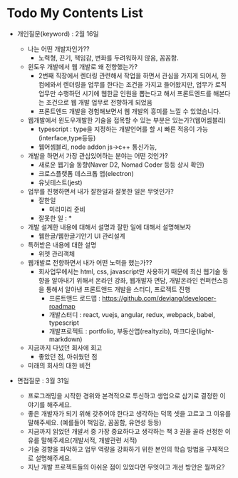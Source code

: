 # Todo My Contents List

- 개인질문(keyword) : 2월 16일
    * 나는 어떤 개발자인가?? 
        * 노력형, 끈기, 책임감, 변화를 두려워하지 않음, 꼼꼼함.
    * 윈도우 개발에서 웹 개발로 왜 전향했는가?
        * 2번째 직장에서 렌더링 관련해서 작업을 하면서 관심을 가지게 되어서, 한컴에와서 렌더링을 업무를 한다는 조건을 가지고 들어왔지만,
          업무가 로직업무만 수행하던 시기에 웹한글 인원을 뽑는다고 해서 프론트엔드를 해본다는 조건으로 웹 개발 업무로 전향하게 되었음
        * 프론트엔드 개발을 경험해보면서 웹 개발의 흥미를 느낄 수 있었습니다.
    * 웹개발에서 윈도우개발한 기술을 접목할 수 있는 부분은 있는가?(웹어셈블리)
        * typescript : type을 지정하는 개발언어를 할 시 빠른 적응이 가능(interface,type등등)
        * 웹어셈블리, node addon js->c++ 통신가능,
    * 개발을 하면서 가장 관심있어하는 분야는 어떤 것인가?
        * 새로운 웹기술 동향(Naver D2, Nomad Coder 등등 상시 확인)
        * 크로스플랫폼 데스크톱 앱(electron)
        * 유닛테스트(jest)
    * 업무를 진행하면서 내가 잘한일과 잘못한 일은 무엇인가?
        * 잘한일 
            * 미리미리 준비
        * 잘못한 일 :
            *  
    * 개발 설계한 내용에 대해서 설명과 잘한 일에 대해서 설명해보자
        * 웹한글/웹한글기안기 UI 관리설계
    * 특허받은 내용에 대한 설명
        * 위젯 관리객체
    * 웹개발로 전향하면서 내가 어떤 노력을 했는가??
        * 회사업무에서는 html, css, javascript만 사용하기 때문에 최신 웹기술 동향을 알아내기 위해서 
          온라인 강좌, 웹개발자 면담, 개발온라인 컨퍼런스등을 통해서 알아낸 프론트앤드 개발을 스터디, 프로젝트 진행
            * 프론트앤드 로드맵 : https://github.com/devjang/developer-roadmap
            * 개발스터디 : react, vuejs, angular, redux, webpack, babel, typescript
            * 개발프로젝트 : portfolio, 부동산앱(realtyzib), 마크다운(light-markdown)
    * 지금까지 다녔던 회사에 회고
        * 좋았던 점, 아쉬웠던 점
    * 미래의 회사의 대한 비전

- 면접질문 : 3월 31일
    * 프로그래밍을 시작한 경위와 본격적으로 투신하고 생업으로 삼기로 결정한 이야기를 해주세요.
    * 좋은 개발자가 되기 위해 갖추어야 한다고 생각하는 덕목 셋을 고르고 그 이유를 말해주세요. (예를들어 책임감, 꼼꼼함, 유연성 등등)
    * 지금까지 읽었던 개발서 중 가장 중요하다고 생각하는 책 3 권을 골라 선정한 이유를 말해주세요(개발서적, 개발관련 서적)
    * 기술 경향을 파악하고 업무 역량을 강화하기 위한 본인의 학습 방법을 구체적으로 설명해주세요.
    * 지난 개발 프로젝트들의 아쉬운 점이 있었다면 무엇이고 개선 방안은 뭘까요?